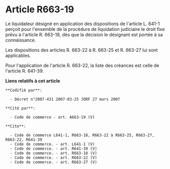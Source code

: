 # Article R663-19

Le liquidateur désigné en application des dispositions de l'article L. 641-1 perçoit pour l'ensemble de la procédure de
liquidation judiciaire le droit fixe prévu à l'article R. 663-18, dès que la décision le désignant est portée à sa
connaissance.

Les dispositions des articles R. 663-22 à R. 663-25 et R. 663-27 lui sont applicables.

Pour l'application de l'article R. 663-22, la liste des créances est celle de l'article R. 641-39.

**Liens relatifs à cet article**

	**Codifié par**:

	  - Décret n°2007-431 2007-03-25 JORF 27 mars 2007

	**Cité par**:

	  - Code de commerce - art. A663-19 (V)

	**Cite**:

	  - Code de commerce L641-1, R663-18, R663-22 à R663-25, R663-27, R663-22, R641-39
	  - Code de commerce. - art. L641-1 (V)
	  - Code de commerce. - art. R641-39 (V)
	  - Code de commerce. - art. R663-18 (V)
	  - Code de commerce. - art. R663-22 (V)
	  - Code de commerce. - art. R663-27 (V)
